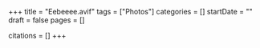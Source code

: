 +++
title = "Eebeeee.avif"
tags = ["Photos"]
categories = []
startDate = ""
draft = false
pages = []

citations = []
+++
